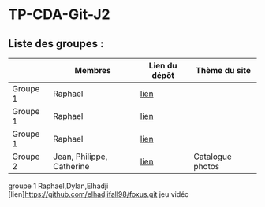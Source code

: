 # TP-CDA-Git-J2

## Liste des groupes :
|                |Membres                        |Lien du dépôt                                                | Thème du site |
|----------------|-------------------------------|-------------------------------------------------------------|---------------|
|Groupe 1        |Raphael                        |[lien](https://github.com/profraph/TP-CDA-Git-J2)            |               |
|Groupe 1        |Raphael                        |[lien](https://github.com/profraph/TP-CDA-Git-J2)            |               |
|Groupe 1        |Raphael                        |[lien](https://github.com/profraph/TP-CDA-Git-J2)            |               |
|Groupe 2        |Jean, Philippe, Catherine      |[lien](https://google.com)                                   |Catalogue photos 
 groupe 1         Raphael,Dylan,Elhadji           [lien]https://github.com/elhadjifall98/foxus.git              jeu vidéo 
